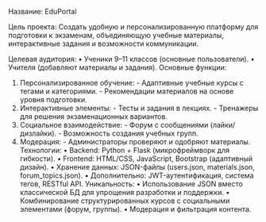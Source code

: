 Название: EduPortal

Цель проекта: Создать удобную и персонализированную платформу для подготовки к экзаменам, объединяющую учебные материалы, интерактивные задания и возможности коммуникации.

Целевая аудитория:
  •  Ученики 9–11 классов (основные пользователи).
  •  Учителя (добавляют материалы и задания).
Основные функции:
  1.  Персонализированное обучение:
    -  Адаптивные учебные курсы с тегами и категориями.
    -  Рекомендации материалов на основе уровня подготовки.
  2.  Интерактивные элементы:
    -  Тесты и задания в лекциях.
    -  Тренажеры для решения экзаменационных вариантов.
  3.  Социальное взаимодействие:
    -  Форум с сообщениями (лайки/дизлайки).
    -  Возможность создания учебных групп.
  4.  Модерация:
    -  Администраторы проверяют и одобряют материалы.
Технологии:
  •  Backend: Python + Flask (микрофреймворк для гибкости).
  •  Frontend: HTML/CSS, JavaScript, Bootstrap (адаптивный дизайн).
  •  Хранение данных: JSON-файлы (users.json, materials.json, forum_topics.json).
  •  Дополнительно: JWT-аутентификация, система тегов, RESTful API.
Уникальность:
  •  Использование JSON вместо классической БД для упрощения разработки и поддержки.
  •  Комбинирование структурированных курсов с социальными элементами (форум, группы).
  •  Модерация и фильтрация контента.
